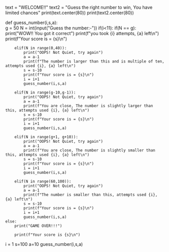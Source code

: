 text = "WELCOME!!"
text2 = "Guess the right number to win, You have limited chances"
print(text.center(80))
print(text2.center(80))

def guess_number(i,s,a):                
    g = 50
    N = int(input("Guess the number:-"))
    if(i<11):
        if(N == g):
            print("WOW!! You got it correct")
            print(f"you took {i} attempts, {a} left\n")
            print(f"Your score is = {s}\n")

        elif(N in range(0,40)):
            print("OOPS! Not Quiet, try again")
            a = a-1
            print(f"The number is larger than this and is multiple of ten, attempts used {i}, {a} left\n")
            s = s-10
            print(f"Your score is = {s}\n")
            i = i+1
            guess_number(i,s,a)

        elif(N in range(g-10,g-1)):
            print("OOPS! Not Quiet, try again")
            a = a-1
            print(f"You are close, The number is slightly larger than this, attempts used {i}, {a} left\n")
            s = s-10
            print(f"Your score is = {s}\n")
            i = i+1
            guess_number(i,s,a)

        elif(N in range(g+1, g+10)):
            print("OOPS! Not Quiet, try again")
            a = a-1
            print(f"You are close, The number is slightly smaller than this, attempts used {i}, {a} left\n")
            s = s-10
            print(f"Your score is = {s}\n")
            i = i+1
            guess_number(i,s,a)

        elif(N in range(60,100)):
            print("OOPS! Not Quiet, try again")
            a = a-1
            print(f"The number is smaller than this, attempts used {i}, {a} left\n")
            s = s-10
            print(f"Your score is = {s}\n")
            i = i+1
            guess_number(i,s,a)
    else:
        print("GAME OVER!!!")

        print(f"Your score is {s}\n")  

i = 1
s=100
a=10
guess_number(i,s,a)
